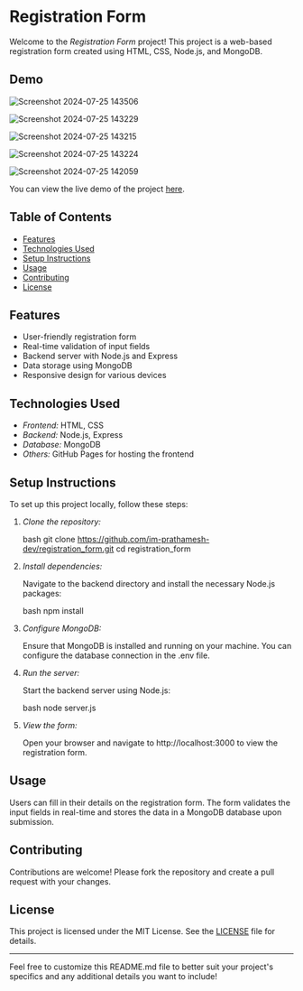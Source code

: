 # Registration Form

Welcome to the *Registration Form* project! This project is a web-based registration form created using HTML, CSS, Node.js, and MongoDB.

## Demo
![Screenshot 2024-07-25 143506](https://github.com/user-attachments/assets/ad2b3fa4-e6b1-4c98-9797-ff3109bfba69)

![Screenshot 2024-07-25 143229](https://github.com/user-attachments/assets/7227d827-295f-40c5-ad30-638cbc7dfa8f)


![Screenshot 2024-07-25 143215](https://github.com/user-attachments/assets/2ea6e159-5f6d-4b0e-9f8a-bce3959513e5)


![Screenshot 2024-07-25 143224](https://github.com/user-attachments/assets/85dad678-e56d-4af8-86fb-51888d70eaf8)


![Screenshot 2024-07-25 142059](https://github.com/user-attachments/assets/e6821192-ad72-4b6f-9441-c9bffcef1124)

You can view the live demo of the project [here](https://im-prathamesh-dev.github.io/registration_form/).


## Table of Contents

- [Features](#features)
- [Technologies Used](#technologies-used)
- [Setup Instructions](#setup-instructions)
- [Usage](#usage)
- [Contributing](#contributing)
- [License](#license)

## Features

- User-friendly registration form
- Real-time validation of input fields
- Backend server with Node.js and Express
- Data storage using MongoDB
- Responsive design for various devices

## Technologies Used

- *Frontend:* HTML, CSS
- *Backend:* Node.js, Express
- *Database:* MongoDB
- *Others:* GitHub Pages for hosting the frontend

## Setup Instructions

To set up this project locally, follow these steps:

1. *Clone the repository:*

   bash
   git clone https://github.com/im-prathamesh-dev/registration_form.git
   cd registration_form
   

2. *Install dependencies:*

   Navigate to the backend directory and install the necessary Node.js packages:

   bash
   npm install
   

3. *Configure MongoDB:*

   Ensure that MongoDB is installed and running on your machine. You can configure the database connection in the .env file.

4. *Run the server:*

   Start the backend server using Node.js:

   bash
   node server.js
   

5. *View the form:*

   Open your browser and navigate to http://localhost:3000 to view the registration form.

## Usage

Users can fill in their details on the registration form. The form validates the input fields in real-time and stores the data in a MongoDB database upon submission.

## Contributing

Contributions are welcome! Please fork the repository and create a pull request with your changes.

## License

This project is licensed under the MIT License. See the [LICENSE](LICENSE) file for details.

---

Feel free to customize this README.md file to better suit your project's specifics and any additional details you want to include!
